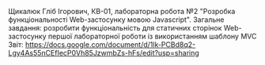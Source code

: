 Щикалюк Гліб Ігорович, КВ-01, лабораторна робота №2 "Розробка функціональності Web-застосунку мовою Javascript".
Загальне завдання: розробити функціональність для статичних сторінок Web-застосунку першої лабораторної роботи із використанням шаблону MVC
Звіт: https://docs.google.com/document/d/1lk-PCBd8q2-Lgy4As55nCEfIecP0Vh85JzwmbZs-hFs/edit?usp=sharing
